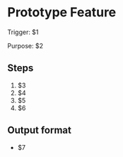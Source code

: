 # Prototype Feature

Trigger: $1

Purpose: $2

## Steps

1. $3
2. $4
3. $5
4. $6

## Output format

- $7
